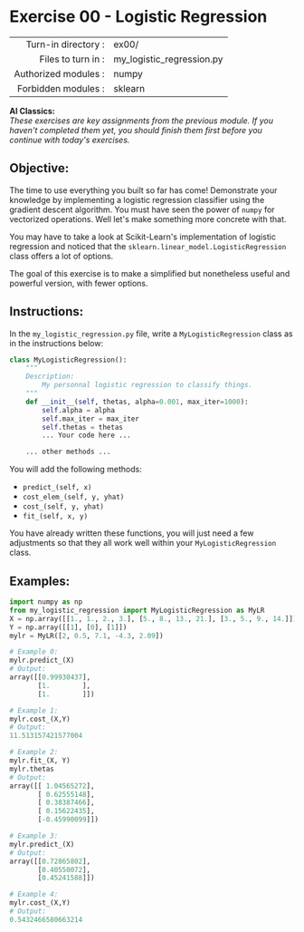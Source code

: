 # Exercise 00 - Logistic Regression

|                         |                             |
| -----------------------:| --------------------------- |
|   Turn-in directory :   |  ex00/                      |
|   Files to turn in :    |  my_logistic_regression.py  |
|   Authorized modules :  |  numpy                      |
|   Forbidden modules :   |  sklearn                    |

**AI Classics:**  
*These exercises are key assignments from the previous module. If you haven't completed them yet, you should finish them first before you continue with today's exercises.*

## Objective:
The time to use everything you built so far has come! Demonstrate your knowledge by implementing a logistic regression classifier using the gradient descent algorithm.
You must have seen the power of `numpy` for vectorized operations. Well let's make something more concrete with that.

You may have to take a look at Scikit-Learn's implementation of logistic regression and noticed that the `sklearn.linear_model.LogisticRegression` class offers a lot of options.

The goal of this exercise is to make a simplified but nonetheless useful and powerful version, with fewer options.

## Instructions:
In the `my_logistic_regression.py` file, write a `MyLogisticRegression` class as in the instructions below:
```python
class MyLogisticRegression():
	"""
	Description:
		My personnal logistic regression to classify things.
	"""
    def __init__(self, thetas, alpha=0.001, max_iter=1000):
        self.alpha = alpha
        self.max_iter = max_iter
        self.thetas = thetas
        ... Your code here ...

	... other methods ...
```
You will add the following methods:
- `predict_(self, x)`
- `cost_elem_(self, y, yhat)`
- `cost_(self, y, yhat)`
- `fit_(self, x, y)`

You have already written these functions, you will just need a few adjustments so that they all work well within your `MyLogisticRegression` class.

## Examples:
```python
import numpy as np
from my_logistic_regression import MyLogisticRegression as MyLR
X = np.array([[1., 1., 2., 3.], [5., 8., 13., 21.], [3., 5., 9., 14.]])
Y = np.array([[1], [0], [1]])
mylr = MyLR([2, 0.5, 7.1, -4.3, 2.09])

# Example 0:
mylr.predict_(X)
# Output:
array([[0.99930437],
       [1.        ],
       [1.        ]])

# Example 1:
mylr.cost_(X,Y)
# Output:
11.513157421577004

# Example 2:
mylr.fit_(X, Y)
mylr.thetas
# Output:
array([[ 1.04565272],
       [ 0.62555148],
       [ 0.38387466],
       [ 0.15622435],
       [-0.45990099]])

# Example 3:
mylr.predict_(X)
# Output:
array([[0.72865802],
       [0.40550072],
       [0.45241588]])

# Example 4:
mylr.cost_(X,Y)
# Output:
0.5432466580663214
```